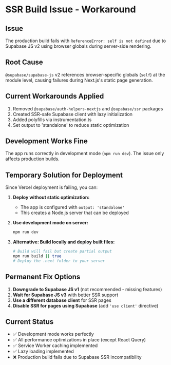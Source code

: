 # SSR Build Issue - Workaround

## Issue
The production build fails with `ReferenceError: self is not defined` due to Supabase JS v2 using browser globals during server-side rendering.

## Root Cause
`@supabase/supabase-js` v2 references browser-specific globals (`self`) at the module level, causing failures during Next.js's static page generation.

## Current Workarounds Applied
1. Removed `@supabase/auth-helpers-nextjs` and `@supabase/ssr` packages
2. Created SSR-safe Supabase client with lazy initialization
3. Added polyfills via instrumentation.ts
4. Set output to 'standalone' to reduce static optimization

## Development Works Fine
The app runs correctly in development mode (`npm run dev`). The issue only affects production builds.

## Temporary Solution for Deployment
Since Vercel deployment is failing, you can:

1. **Deploy without static optimization:**
   - The app is configured with `output: 'standalone'`
   - This creates a Node.js server that can be deployed

2. **Use development mode on server:**
   ```bash
   npm run dev
   ```

3. **Alternative: Build locally and deploy built files:**
   ```bash
   # Build will fail but create partial output
   npm run build || true
   # Deploy the .next folder to your server
   ```

## Permanent Fix Options
1. **Downgrade to Supabase JS v1** (not recommended - missing features)
2. **Wait for Supabase JS v3** with better SSR support
3. **Use a different database client** for SSR pages
4. **Disable SSR for pages using Supabase** (add `'use client'` directive)

## Current Status
- ✅ Development mode works perfectly
- ✅ All performance optimizations in place (except React Query)
- ✅ Service Worker caching implemented
- ✅ Lazy loading implemented
- ❌ Production build fails due to Supabase SSR incompatibility